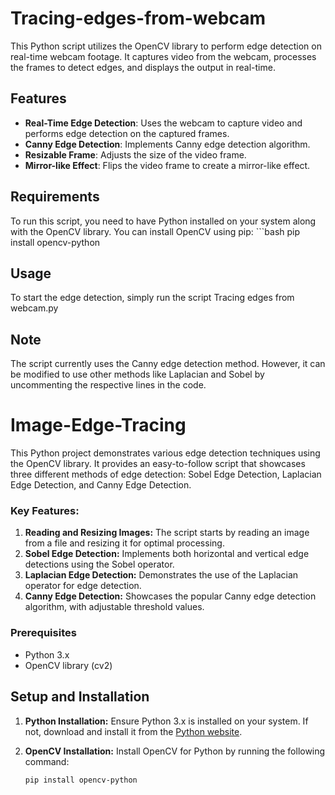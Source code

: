# Tracing-edges-from-webcam

This Python script utilizes the OpenCV library to perform edge detection on real-time webcam footage. It captures video from the webcam, processes the frames to detect edges, and displays the output in real-time.

## Features

- **Real-Time Edge Detection**: Uses the webcam to capture video and performs edge detection on the captured frames.
- **Canny Edge Detection**: Implements Canny edge detection algorithm.
- **Resizable Frame**: Adjusts the size of the video frame.
- **Mirror-like Effect**: Flips the video frame to create a mirror-like effect.

## Requirements

To run this script, you need to have Python installed on your system along with the OpenCV library. You can install OpenCV using pip:
    ```bash
    pip install opencv-python

## Usage

To start the edge detection, simply run the script
Tracing edges from webcam.py

## Note

The script currently uses the Canny edge detection method. However, it can be modified to use other methods like Laplacian and Sobel by uncommenting the respective lines in the code.


# Image-Edge-Tracing
This Python project demonstrates various edge detection techniques using the OpenCV library. It provides an easy-to-follow script that showcases three different methods of edge detection: Sobel Edge Detection, Laplacian Edge Detection, and Canny Edge Detection.

### Key Features:

1. **Reading and Resizing Images:** The script starts by reading an image from a file and resizing it for optimal processing.
2. **Sobel Edge Detection:** Implements both horizontal and vertical edge detections using the Sobel operator.
3. **Laplacian Edge Detection:** Demonstrates the use of the Laplacian operator for edge detection.
4. **Canny Edge Detection:** Showcases the popular Canny edge detection algorithm, with adjustable threshold values.

### Prerequisites

- Python 3.x
- OpenCV library (cv2)

## Setup and Installation

1. **Python Installation:** Ensure Python 3.x is installed on your system. If not, download and install it from the [Python website](https://www.python.org/downloads/).

2. **OpenCV Installation:** Install OpenCV for Python by running the following command:
   ```bash
   pip install opencv-python
